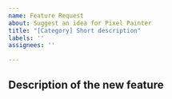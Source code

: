 ```yaml
---
name: Feature Request
about: Suggest an idea for Pixel Painter
title: "[Category] Short description"
labels: ''
assignees: ''

---
```


## Description of the new feature
<!-- Please provide as much detail as possible -->
